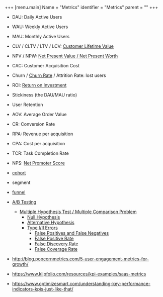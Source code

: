 +++
[menu.main]
Name = "Metrics"
identifier = "Metrics"
parent = ""
+++

- DAU: Daily Active Users
- WAU: Weekly Active Users
- MAU: Monthly Active Users
- CLV / CLTV / LTV / LCV: [Customer Lifetime Value](https://en.wikipedia.org/wiki/Customer_lifetime_value)
- NPV / NPW: [Net Present Value / Net Present Worth](https://en.wikipedia.org/wiki/Net_present_value)
- CAC: Customer Acquisition Cost
- Churn / [Churn Rate](https://en.wikipedia.org/wiki/Churn_rate) / Attrition Rate: lost users
- ROI: [Return on Investment](https://en.wikipedia.org/wiki/Return_on_investment)
- Stickiness (the DAU/MAU ratio)
- User Retention
- AOV: Average Order Value
- CR: Conversion Rate
- RPA: Revenue per acquisition
- CPA: Cost per acquisition
- TCR: Task Completion Rate
- NPS: [Net Promoter Score](https://en.wikipedia.org/wiki/Net_Promoter) 

- [cohort](https://en.wikipedia.org/wiki/Cohort_analysis)
- segment
- [funnel](https://en.wikipedia.org/wiki/Funnel_analysis)

- [A/B Testing](https://en.wikipedia.org/wiki/A/B_testing)
    - [Multiple Hypothesis Test / Multiple Comparison Problem](https://en.wikipedia.org/wiki/Multiple_comparisons_problem)
        - [Null Hypothesis](https://en.wikipedia.org/wiki/Null_hypothesis)
        - [Alternative Hypothesis](https://en.wikipedia.org/wiki/Alternative_hypothesis)
        - [Type I/II Errors](https://en.wikipedia.org/wiki/Type_I_and_type_II_errors)
            - [False Positives and False Negatives](https://en.wikipedia.org/wiki/False_positives_and_false_negatives)
            - [False Positive Rate](https://en.wikipedia.org/wiki/False_positive_rate)
            - [False Discovery Rate](https://en.wikipedia.org/wiki/False_discovery_rate)
            - [False Coverage Rate](https://en.wikipedia.org/wiki/False_coverage_rate)


- http://blog.popcornmetrics.com/5-user-engagement-metrics-for-growth/
- https://www.klipfolio.com/resources/kpi-examples/saas-metrics
- https://www.optimizesmart.com/understanding-key-performance-indicators-kpis-just-like-that/